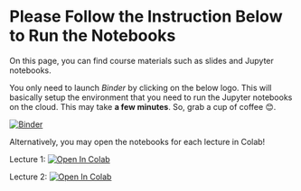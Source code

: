 # Please Follow the Instruction Below to Run the Notebooks

On this page, you can find course materials such as slides and Jupyter notebooks.

You only need to launch *Binder* by clicking on the below logo. This will basically setup the environment that you need to run the Jupyter notebooks on the cloud. This may take **a few minutes**. So, grab a cup of coffee 😊. 

[![Binder](https://mybinder.org/badge_logo.svg)](https://mybinder.org/v2/gh/RahmanPeimankar/aml-sdu-f23/master)

Alternatively, you may open the notebooks for each lecture in Colab!

Lecture 1: [![Open In Colab](https://colab.research.google.com/assets/colab-badge.svg)](https://colab.research.google.com/github/RahmanPeimankar/aml-sdu-f23/blob/master/Lecture%201/aml_1_introduction_basics.ipynb)

Lecture 2: [![Open In Colab](https://colab.research.google.com/assets/colab-badge.svg)](https://colab.research.google.com/github/RahmanPeimankar/aml-sdu-f23/blob/master/Lecture%202/aml_2_python_basics.ipynb)
